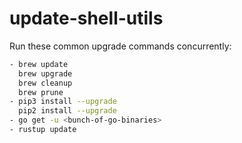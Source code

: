 # update-shell-utils

Run these common upgrade commands concurrently:

```sh
- brew update
  brew upgrade
  brew cleanup
  brew prune
- pip3 install --upgrade
  pip2 install --upgrade
- go get -u <bunch-of-go-binaries>
- rustup update
```
